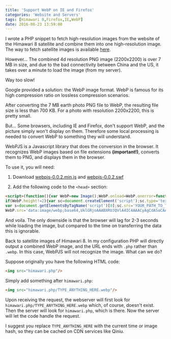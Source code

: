 ```yaml
---
title: 'Support WebP on IE and Firefox'
categories: 'Website and Servers'
tags: [Himawari 8,Firefox,IE,WebP]
date: 2016-08-23 13:59:00
---
```


I wrote a PHP snippet to fetch high-resolution images from the website of the Himawari 8 satellite and combine them into one high-resolution image. The way to fetch satellite images is available [here](/en/article/modify-website/php-javascript-satellite-earth-picture.lantian).

However... The combined 4d resolution PNG image (2200x2200) is over 7 MB in size, and due to the bad connectivity between China and the US, it takes over a minute to load the image (from my server).

Way too slow!

Google provided a solution: the WebP image format. WebP is famous for its high compression ratio on lossless compression scenarios.

After converting the 7 MB earth photo PNG file to WebP, the resulting file size is less than 700 KB. For a photo with resolution 2200x2200, this is pretty small.

But... Some browsers, including IE and Firefox, don't support WebP, and the picture simply won't display on them. Therefore some local processing is needed to convert WebP to something they will understand.

WebPJS is a Javascript library that does the conversion in the browser. It recognizes WebP images based on file extensions **(important!)**, converts them to PNG, and displays them in the browser.

To use it, you will need:

1. Download [webpjs-0.0.2.min.js](http://webpjs.appspot.com/js/webpjs-0.0.2.min.js) and [webpjs-0.0.2.swf](http://webpjs.appspot.com/js/webpjs-0.0.2.swf)

2. Add the following code to the `<head>` section:

```html
<script>(function(){var WebP=new Image();WebP.onload=WebP.onerror=function(){
if(WebP.height!=2){var sc=document.createElement('script');sc.type='text/javascript';sc.async=true;
var s=document.getElementsByTagName('script')[0];sc.src='YOUR_PATH_TO_THE LIBRARY_FILES/webpjs-0.0.2.min.js';s.parentNode.insertBefore(sc,s);}};
WebP.src='data:image/webp;base64,UklGRjoAAABXRUJQVlA4IC4AAACyAgCdASoCAAIALmk0mk0iIiIiIgBoSygABc6WWgAA/veff/0PP8bA//LwYAAA';})();</script>
```

And voila. The only downside is that the browser will lag for 2-3 seconds while loading the image, but compared to the time on transferring the data this is ignorable.

Back to satellite images of Himawari 8. In my configuration PHP will directly output a combined WebP image, and the URL ends with `.php` rather than `.webp`. In this case, WebPJS will not recognize the image. What can we do?

Suppose originally you have the following HTML code:

```html
<img src="himawari.php"/>
```

Simply add something after `himawari.php`:

```html
<img src="himawari.php/TYPE_ANYTHING_HERE.webp"/>
```

Upon receiving the request, the webserver will first look for `himawari.php/TYPE_ANYTHING_HERE.webp` which, of course, doesn't exist. Then the server will look for `himawari.php`, which is there. Now the server will let the code handle the request.

I suggest you replace `TYPE_ANYTHING_HERE` with the current time or image hash, so they can be cached on CDN services like Qiniu.
